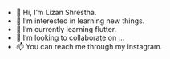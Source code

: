 - 👋 Hi, I’m Lizan Shrestha.
- 👀 I’m interested in learning new things.
- 🌱 I’m currently learning flutter.
- 💞️ I’m looking to collaborate on ...
- 📫 You can reach me through my instagram.

<!---
Lizan7/Lizan7 is a ✨ special ✨ repository because its `README.md` (this file) appears on your GitHub profile.
You can click the Preview link to take a look at your changes.
--->
